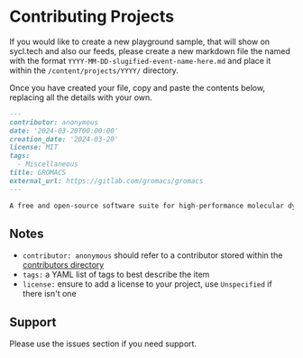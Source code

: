 # Contributing Projects

If you would like to create a new playground sample, that will show on sycl.tech and also our feeds, please create a new 
markdown file the named with the format `YYYY-MM-DD-slugified-event-name-here.md` and place it within the 
`/content/projects/YYYY/` directory.

Once you have created your file, copy and paste the contents below, replacing all the details with your own.

```markdown
---
contributor: anonymous
date: '2024-03-20T00:00:00'
creation_date: '2024-03-20'
license: MIT
tags:
  - Miscellaneous
title: GROMACS
external_url: https://gitlab.com/gromacs/gromacs
---

A free and open-source software suite for high-performance molecular dynamics and output analysis.

```

## Notes

* `contributor: anonymous` should refer to a contributor stored within the [contributors directory](../contributors)
* `tags:` a YAML list of tags to best describe the item
* `license:` ensure to add a license to your project, use `Unspecified` if there isn't one

## Support

Please use the issues section if you need support.
